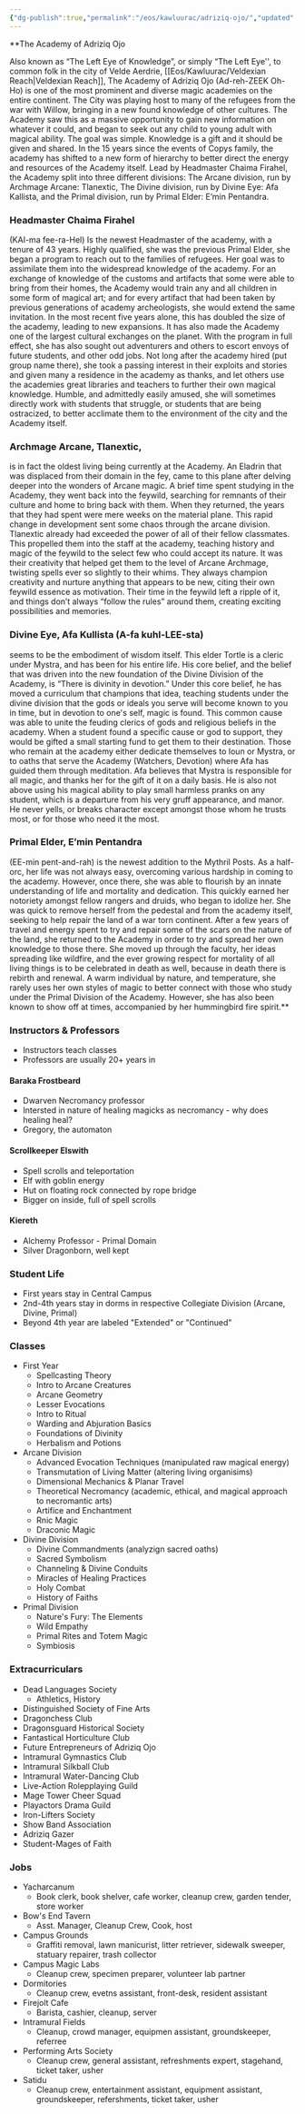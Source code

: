 ```yaml
---
{"dg-publish":true,"permalink":"/eos/kawluurac/adriziq-ojo/","updated":"2024-12-24T21:15:29.559-05:00"}
---
```


**The Academy of Adriziq Ojo

Also known as “The Left Eye of Knowledge”, or simply “The Left Eye'', to common folk in the city of Velde Aerdrie, [[Eos/Kawluurac/Veldexian Reach\|Veldexian Reach]], The Academy of Adriziq Ojo (Ad-reh-ZEEK Oh-Ho) is one of the most prominent and diverse magic academies on the entire continent. The City was playing host to many of the refugees from the war with Willow, bringing in a new found knowledge of other cultures. The Academy saw this as a massive opportunity to gain new information on whatever it could, and began to seek out any child to young adult with magical ability. The goal was simple. Knowledge is a gift and it should be given and shared. In the 15 years since the events of Copys family, the academy has shifted to a new form of hierarchy to better direct the energy and resources of the Academy itself. Lead by Headmaster Chaima Firahel, the Academy split into three different divisions: The Arcane division, run by Archmage Arcane: Tlanextic, The Divine division, run by Divine Eye: Afa Kallista, and the Primal division, run by Primal Elder: E’min Pentandra.

### Headmaster Chaima Firahel 
(KAI-ma fee-ra-Hel) Is the newest Headmaster of the academy, with a tenure of 43 years. Highly qualified, she was the previous Primal Elder, she began a program to reach out to the families of refugees. Her goal was to assimilate them into the widespread knowledge of the academy. For an exchange of knowledge of the customs and artifacts that some were able to bring from their homes, the Academy would train any and all children in some form of magical art; and for every artifact that had been taken by previous generations of academy archeologists, she would extend the same invitation. In the most recent five years alone, this has doubled the size of the academy, leading to new expansions. It has also made the Academy one of the largest cultural exchanges on the planet. With the program in full effect, she has also sought out adventurers and others to escort envoys of future students, and other odd jobs. Not long after the academy hired (put group name there), she took a passing interest in their exploits and stories and given many a residence in the academy as thanks, and let others use the academies great libraries and teachers to further their own magical knowledge. Humble, and admittedly easily amused, she will sometimes directly work with students that struggle, or students that are being ostracized, to better acclimate them to the environment of the city and the Academy itself. 

### Archmage Arcane, Tlanextic,
is in fact the oldest living being currently at the Academy. An Eladrin that was displaced from their domain in the fey, came to this plane after delving deeper into the wonders of Arcane magic. A brief time spent studying in the Academy, they went back into the feywild, searching for remnants of their culture and home to bring back with them. When they returned, the years that they had spent were mere weeks on the material plane. This rapid change in development sent some chaos through the arcane division. Tlanextic already had exceeded the power of all of their fellow classmates. This propelled them into the staff at the academy, teaching history and magic of the feywild to the select few who could accept its nature. It was their creativity that helped get them to the level of Arcane Archmage, twisting spells ever so slightly to their whims. They always champion creativity and nurture anything that appears to be new, citing their own feywild essence as motivation. Their time in the feywild left a ripple of it, and things don’t always “follow the rules” around them, creating exciting possibilities and memories. 

### Divine Eye, Afa Kullista (A-fa kuhl-LEE-sta) 
seems to be the embodiment of wisdom itself. This elder Tortle is a cleric under Mystra, and has been for his entire life. His core belief, and the belief that was driven into the new foundation of the Divine Division of the Academy, is “There is divinity in devotion.” Under this core belief, he has moved a curriculum that champions that idea, teaching students under the divine division that the gods or ideals you serve will become known to you in time, but in devotion to one's self, magic is found. This common cause was able to unite the feuding clerics of gods and religious beliefs in the academy. When a student found a specific cause or god to support, they would be gifted a small starting fund to get them to their destination. Those who remain at the academy either dedicate themselves to Ioun or Mystra, or to oaths that serve the Academy (Watchers, Devotion) where Afa has guided them through meditation. Afa believes that Mystra is responsible for all magic, and thanks her for the gift of it on a daily basis. He is also not above using his magical ability to play small harmless pranks on any student, which is a departure from his very gruff appearance, and manor. He never yells, or breaks character except amongst those whom he trusts most, or for those who need it the most. 

### Primal Elder, E’min Pentandra 
(EE-min pent-and-rah) is the newest addition to the Mythril Posts. As a half-orc, her life was not always easy, overcoming various hardship in coming to the academy. However, once there, she was able to flourish by an innate understanding of life and mortality and dedication. This quickly earned her notoriety amongst fellow rangers and druids, who began to idolize her. She was quick to remove herself from the pedestal and from the academy itself, seeking to help repair the land of a war torn continent. After a few years of travel and energy spent to try and repair some of the scars on the nature of the land, she returned to the Academy in order to try and spread her own knowledge to those there. She moved up through the faculty, her ideas spreading like wildfire, and the ever growing respect for mortality of all living things is to be celebrated in death as well, because in death there is rebirth and renewal. A warm individual by nature, and temperature, she rarely uses her own styles of magic to better connect with those who study under the Primal Division of the Academy. However, she has also been known to show off at times, accompanied by her hummingbird fire spirit.**

### Instructors & Professors
- Instructors teach classes
- Professors are usually 20+ years in

#### Baraka Frostbeard
- Dwarven Necromancy professor
- Intersted in nature of healing magicks as necromancy - why does healing heal?
- Gregory, the automaton
#### Scrollkeeper Elswith
- Spell scrolls and teleportation
- Elf with goblin energy
- Hut on floating rock connected by rope bridge
- Bigger on inside, full of spell scrolls
#### Kiereth
- Alchemy Professor - Primal Domain
- Silver Dragonborn, well kept
### Student Life
- First years stay in Central Campus
- 2nd-4th years stay in dorms in respective Collegiate Division (Arcane, Divine, Primal)
- Beyond 4th year are labeled "Extended" or "Continued"

### Classes

- First Year
	- Spellcasting Theory
	- Intro to Arcane Creatures
	- Arcane Geometry
	- Lesser Evocations
	- Intro to Ritual
	- Warding and Abjuration Basics
	- Foundations of Divinity
	- Herbalism and Potions
- Arcane Division
	- Advanced Evocation Techniques (manipulated raw magical energy)
	- Transmutation of Living Matter (altering living organisims)
	- Dimensional Mechanics & Planar Travel
	- Theoretical Necromancy (academic, ethical, and magical approach to necromantic arts)
	- Artifice and Enchantment
	- Rnic Magic
	- Draconic Magic
- Divine Division
	- Divine Commandments (analyzign sacred oaths)
	- Sacred Symbolism
	- Channeling & Divine Conduits
	- Miracles of Healing Practices
	- Holy Combat
	- History of Faiths
- Primal Division
	- Nature's Fury: The Elements
	- Wild Empathy
	- Primal Rites and Totem Magic
	- Symbiosis
### Extracurriculars
- Dead Languages Society
	- Athletics, History
- Distinguished Society of Fine Arts
- Dragonchess Club
- Dragonsguard Historical Society
- Fantastical Horticulture Club
- Future Entrepreneurs of Adriziq Ojo
- Intramural Gymnastics Club
- Intramural Silkball Club
- Intramural Water-Dancing Club
- Live-Action Rolepplaying Guild
- Mage Tower Cheer Squad
- Playactors Drama Guild
- Iron-Lifters Society
- Show Band Association
- Adriziq Gazer
- Student-Mages of Faith

### Jobs
- Yacharcanum
	- Book clerk, book shelver, cafe worker, cleanup crew, garden tender, store worker
- Bow's End Tavern
	- Asst. Manager, Cleanup Crew, Cook, host
- Campus Grounds
	- Graffiti removal, lawn manicurist, litter retriever, sidewalk sweeper, statuary repairer, trash collector
- Campus Magic Labs
	- Cleanup crew, specimen preparer, volunteer lab partner
- Dormitories
	- Cleanup crew, evetns assistant, front-desk, resident assistant
- Firejolt Cafe
	- Barista, cashier, cleanup, server
- Intramural Fields
	- Cleanup, crowd manager, equipmen assistant, groundskeeper, referree
- Performing Arts Society
	- Cleanup crew, general assistant, refreshments expert, stagehand, ticket taker, usher
- Satidu
	- Cleanup crew, entertainment assistant, equipment assistant, groundskeeper, refershments, ticket taker, usher